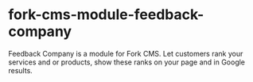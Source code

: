 # fork-cms-module-feedback-company
Feedback Company is a module for Fork CMS. Let customers rank your services and or products, show these ranks on your page and in Google results.
